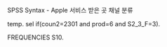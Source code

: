 SPSS Syntax - Apple 서비스 받은 곳 채널 분류


temp.
sel if(coun2=2301 and prod=6 and S2_3_F=3).

FREQUENCIES    S10.